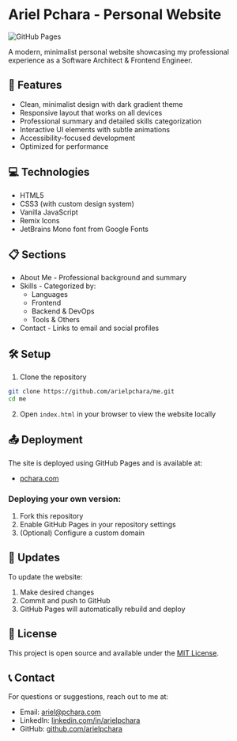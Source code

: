 # Ariel Pchara - Personal Website

![GitHub Pages](https://img.shields.io/badge/GitHub%20Pages-Deployed-brightgreen)

A modern, minimalist personal website showcasing my professional experience as a Software Architect & Frontend Engineer.

## 🚀 Features

- Clean, minimalist design with dark gradient theme
- Responsive layout that works on all devices
- Professional summary and detailed skills categorization
- Interactive UI elements with subtle animations
- Accessibility-focused development
- Optimized for performance

## 💻 Technologies

- HTML5
- CSS3 (with custom design system)
- Vanilla JavaScript
- Remix Icons
- JetBrains Mono font from Google Fonts

## 📋 Sections

- About Me - Professional background and summary
- Skills - Categorized by:
  - Languages
  - Frontend
  - Backend & DevOps
  - Tools & Others
- Contact - Links to email and social profiles

## 🛠️ Setup

1. Clone the repository
```bash
git clone https://github.com/arielpchara/me.git
cd me
```

2. Open `index.html` in your browser to view the website locally

## 📤 Deployment

The site is deployed using GitHub Pages and is available at:

- [pchara.com](https://pchara.com)

### Deploying your own version:

1. Fork this repository
2. Enable GitHub Pages in your repository settings
3. (Optional) Configure a custom domain

## 🔄 Updates

To update the website:

1. Make desired changes
2. Commit and push to GitHub
3. GitHub Pages will automatically rebuild and deploy

## 📝 License

This project is open source and available under the [MIT License](LICENSE).

## 📞 Contact

For questions or suggestions, reach out to me at:

- Email: ariel@pchara.com
- LinkedIn: [linkedin.com/in/arielpchara](https://linkedin.com/in/arielpchara)
- GitHub: [github.com/arielpchara](https://github.com/arielpchara)